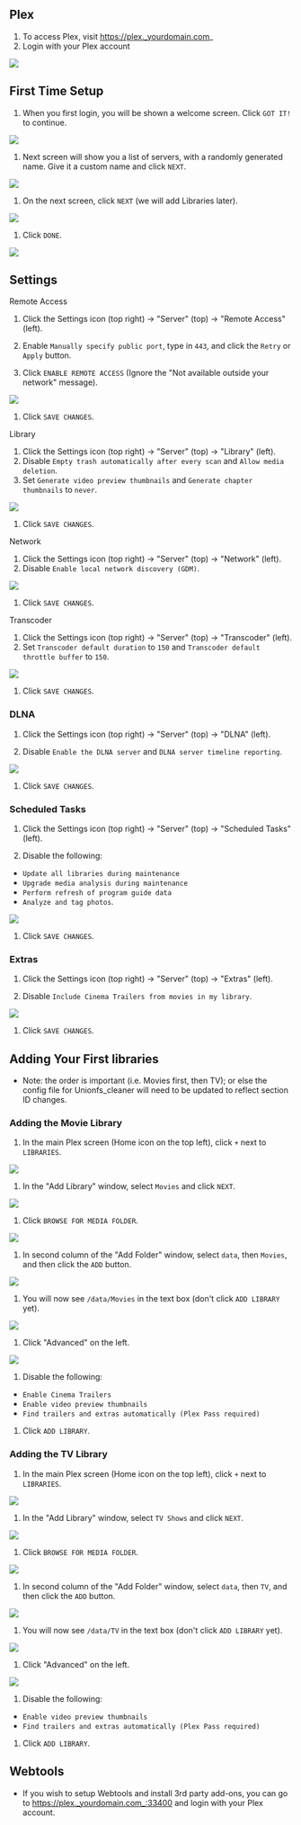 ## Plex
1. To access Plex, visit https://plex._yourdomain.com_
2. Login with your Plex account

![](https://i.imgur.com/KMVu05O.png)

## First Time Setup

1. When you first login, you will be shown a welcome screen. Click `GOT IT!` to continue.

![](https://i.imgur.com/CTG955C.png)

1. Next screen will show you a list of servers, with a randomly generated name. Give it a custom name and click `NEXT`.

![](https://i.imgur.com/soGxdGm.png)

1. On the next screen, click `NEXT` (we will add Libraries later).

![](https://i.imgur.com/OQxsJd1.png)

1. Click `DONE`.

![](https://i.imgur.com/uRr3o61.png)


## Settings

Remote Access

1. Click the Settings icon (top right) -> "Server" (top) -> "Remote Access" (left).

1. Enable `Manually specify public port`, type in `443`, and click the `Retry` or `Apply` button.

1. Click `ENABLE REMOTE ACCESS` (Ignore the "Not available outside your network" message).

![](http://i.imgur.com/tq7dzAa.png)

1. Click `SAVE CHANGES`.


Library

1. Click the Settings icon (top right) -> "Server" (top) -> "Library" (left).
1. Disable `Empty trash automatically after every scan` and `Allow media deletion`.
2. Set `Generate video preview thumbnails` and `Generate chapter thumbnails` to `never`.

![](http://i.imgur.com/D82n8vh.png)

1. Click `SAVE CHANGES`.

Network

1. Click the Settings icon (top right) -> "Server" (top) -> "Network" (left).
2. Disable `Enable local network discovery (GDM)`.

![](http://i.imgur.com/nQXDIUz.png)

1. Click `SAVE CHANGES`.


Transcoder

1. Click the Settings icon (top right) -> "Server" (top) -> "Transcoder" (left).
2. Set `Transcoder default duration` to `150` and `Transcoder default throttle buffer` to `150`.

![](https://i.imgur.com/ia8MjvR.png)

1. Click `SAVE CHANGES`.


### DLNA

1. Click the Settings icon (top right) -> "Server" (top) -> "DLNA" (left).

1. Disable `Enable the DLNA server` and `DLNA server timeline reporting`.


![](http://i.imgur.com/CLGqMQx.png)

1. Click `SAVE CHANGES`.


### Scheduled Tasks

1. Click the Settings icon (top right) -> "Server" (top) -> "Scheduled Tasks" (left).

1. Disable the following:
  - `Update all libraries during maintenance`
  - `Upgrade media analysis during maintenance`
  - `Perform refresh of program guide data`
  - `Analyze and tag photos`.

![](http://i.imgur.com/tjotG75.png)

1. Click `SAVE CHANGES`.


### Extras

1. Click the Settings icon (top right) -> "Server" (top) -> "Extras" (left).

1. Disable `Include Cinema Trailers from movies in my library`.

![](http://i.imgur.com/FM7OsPZ.png)

1. Click `SAVE CHANGES`.



## Adding Your First libraries

* Note: the order is important (i.e. Movies first, then TV); or else the config file for Unionfs_cleaner will need to be updated to reflect section ID changes.

### Adding the Movie Library

1. In the main Plex screen (Home icon on the top left), click `+` next to `LIBRARIES`.

![](https://i.imgur.com/zadq6ca.png)

1. In the "Add Library" window, select `Movies` and click `NEXT`.

![](https://i.imgur.com/UcUFCix.png)

1. Click `BROWSE FOR MEDIA FOLDER`.

![](https://i.imgur.com/5kywEro.png)

1. In second column of the "Add Folder" window, select `data`, then `Movies`, and then click the `ADD` button.

![ ](https://i.imgur.com/Embc9h9.png)

1. You will now see `/data/Movies` in the text box (don't click `ADD LIBRARY` yet).

![](https://i.imgur.com/qzlGMTN.png)

1. Click "Advanced" on the left.

![](https://i.imgur.com/4JV0orf.png)

1. Disable the following:
  - `Enable Cinema Trailers`
  - `Enable video preview thumbnails`
  - `Find trailers and extras automatically (Plex Pass required)`

1. Click `ADD LIBRARY`.


### Adding the TV Library

1. In the main Plex screen (Home icon on the top left), click `+` next to `LIBRARIES`.

![](https://i.imgur.com/zadq6ca.png)

1. In the "Add Library" window, select `TV Shows` and click `NEXT`.

![](https://i.imgur.com/gZtUgtQ.png)

1. Click `BROWSE FOR MEDIA FOLDER`.

![](https://i.imgur.com/5kywEro.png)

1. In second column of the "Add Folder" window, select `data`, then `TV`, and then click the `ADD` button.

![ ](https://i.imgur.com/Embc9h9.png)

1. You will now see `/data/TV` in the text box (don't click `ADD LIBRARY` yet).

![](https://i.imgur.com/i03W0W0.png)

1. Click "Advanced" on the left.

![](https://i.imgur.com/JuZif0B.png)

1. Disable the following:
  - `Enable video preview thumbnails`
  - `Find trailers and extras automatically (Plex Pass required)`

1. Click `ADD LIBRARY`.


## Webtools

* If you wish to setup Webtools and install 3rd party add-ons, you can go to https://plex._yourdomain.com_:33400 and login with your Plex account.
